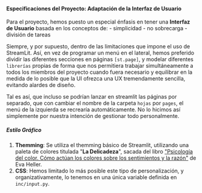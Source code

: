 #### Especificaciones del Proyecto: Adaptación de la Interfaz de Usuario

Para el proyecto, hemos puesto un especial énfasis en tener una **Interfaz de Usuario** basada en los conceptos de:
    - simplicidad
    - no sobrecarga
    - división de tareas

Siempre, y por supuesto, dentro de las limitaciones que impone el uso de StreamLit. Así, en vez de programar un menú en el lateral, hemos preferido dividir las diferentes secciones en páginas `[st.page]`, y modelar diferentes `librerías` propias de forma que nos permitiera trabajar simultáneamente a todos los miembros del proyecto cuando fuera necesario y equilibrar en la medida de lo posible que la UI ofrezca una UX tremendamente sencilla, evitando alardes de diseño.

Tal es así, que incluso se podrían lanzar en streamlit las páginas por separado, que con cambiar el nombre de la carpeta `hojas` por `pages`, el menú de la izquierda se recrearía automáticamente. No lo hicimos así simplemente por nuestra intención de gestionar todo personalmente.

##### Estilo Gráfico

1. **Themming**: Se utiliza el themming básico de Streamlit, utilizando una paleta de colores titulada "**La Delicadeza**", sacada del libro ["Psicología del color. Cómo actúan los colores sobre los sentimientos y la razón"](https://editorialgg.com/psicologia-del-color-libro.html) de Eva Heller.
2. **CSS**: Hemos limitado lo más posible este tipo de personalización, y organizativamente, lo tenemos en una única variable definida en `inc/input.py`.

